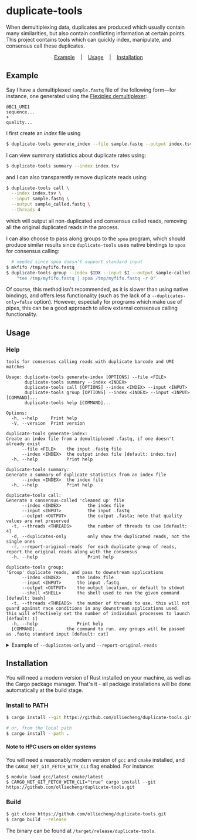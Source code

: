 # duplicate-tools

When demultiplexing data, duplicates are produced which usually contain many similarities,
but also contain conflicting information at certain points.
This project contains tools which can quickly index, manipulate, and consensus call
 these duplicates.

<div align="center">
 <a href="#example">Example</a> &nbsp;&nbsp; | &nbsp;&nbsp; <a href="#usage">Usage</a> &nbsp;&nbsp; | &nbsp;&nbsp; <a href="#installation">Installation</a>
</div>

## Example
Say I have a demultiplexed `sample.fastq` file of the following form—for instance, one generated using the [Flexiplex demultiplexer](https://github.com/DavidsonGroup/flexiplex):
```
@BC1_UMI1
sequence...
+
quality...
```
I first create an _index_ file using
```sh
$ duplicate-tools generate_index --file sample.fastq --output index.tsv
```
I can view summary statistics about duplicate rates using:
```sh
$ duplicate-tools summary --index index.tsv
```
and I can also transparently remove duplicate reads using:
```sh
$ duplicate-tools call \
  --index index.tsv \
  --input sample.fastq \
  --output sample_called.fastq \
  --threads 4
```
which will output all non-duplicated and consensus called reads, removing all the original duplicated reads in the process.

I can also choose to pass along groups to the `spoa` program, which should produce similar
results since `duplicate-tools` uses native bindings to `spoa` for consensus calling:
```sh
  # needed since spoa doesn't support standard input
$ mkfifo /tmp/myfifo.fastq
$ duplicate-tools group --index $IDX --input $I --output sample-called.fastq \
	"tee /tmp/myfifo.fastq | spoa /tmp/myfifo.fastq -r 0"
```
Of course, this method isn't recommended, as it is slower than using native bindings, and
offers less functionality (such as the lack of a `--duplicates-only=false` option). However,
especially for programs which make use of pipes, this can be a good approach to allow
external consensus calling functionality.

## Usage
### Help

```
tools for consensus calling reads with duplicate barcode and UMI matches

Usage: duplicate-tools generate-index [OPTIONS] --file <FILE>
       duplicate-tools summary --index <INDEX>
       duplicate-tools call [OPTIONS] --index <INDEX> --input <INPUT>
       duplicate-tools group [OPTIONS] --index <INDEX> --input <INPUT> [COMMAND]...
       duplicate-tools help [COMMAND]...

Options:
  -h, --help     Print help
  -V, --version  Print version

duplicate-tools generate-index:
Create an index file from a demultiplexed .fastq, if one doesn't already exist
      --file <FILE>    the input .fastq file
      --index <INDEX>  the output index file [default: index.tsv]
  -h, --help           Print help

duplicate-tools summary:
Generate a summary of duplicate statistics from an index file
      --index <INDEX>  the index file
  -h, --help           Print help

duplicate-tools call:
Generate a consensus-called 'cleaned up' file
      --index <INDEX>          the index file
      --input <INPUT>          the input .fastq
      --output <OUTPUT>        the output .fasta; note that quality values are not preserved
  -t, --threads <THREADS>      the number of threads to use [default: 4]
  -d, --duplicates-only        only show the duplicated reads, not the single ones
  -r, --report-original-reads  for each duplicate group of reads, report the original reads along with the consensus
  -h, --help                   Print help

duplicate-tools group:
'Group' duplicate reads, and pass to downstream applications
      --index <INDEX>      the index file
      --input <INPUT>      the input .fastq
      --output <OUTPUT>    the output location, or default to stdout
      --shell <SHELL>      the shell used to run the given command [default: bash]
  -t, --threads <THREADS>  the number of threads to use. this will not guard against race conditions in any downstream applications used. this will effectively set the number of individual processes to launch [default: 1]
  -h, --help               Print help
  [COMMAND]...         the command to run. any groups will be passed as .fastq standard input [default: cat]
```


<details>
<summary>Example of <code>--duplicates-only</code> and <code>--report-original-reads</code></summary>
Suppose I have a demultiplexed read file of the following format (so that <code>seq2</code> and <code>seq3</code> are duplicates):
<pre>
@BCUMI_1
seq1
@BCUMI_2
seq2
@BCUMI_2
seq3
</pre>
Then, the effects of the following flags are:
<pre>
(default):
  >BCUMI_1_SIN
  seq1
  >BCUMI_2_CON_2
  seq2_and_3_consensus
</pre>

<pre>
--duplicates-only:
  >BCUMI_2_CON_2
  seq2_and_3_consensus
</pre>

<pre>
--report-original-reads
  >BCUMI_1_SIN
  seq1
  >BCUMI_2_DUP_1_of_2
  seq2
  >BCUMI_2_DUP_2_of_2
  seq3
  >BCUMI_2_CON_2
  seq2_and_3_consensus
</pre>
</details>


## Installation
You will need a modern version of Rust installed on your machine, as well as the Cargo package manager. That's it - all package installations will be done automatically at the build stage.

### Install to PATH
```sh
$ cargo install --git https://github.com/olliecheng/duplicate-tools.git

# or, from the local path
$ cargo install --path .
```

#### Note to HPC users on older systems
You will need a reasonably modern version of `gcc` and `cmake` installed, and the `CARGO_NET_GIT_FETCH_WITH_CLI` flag enabled. For instance:
```
$ module load gcc/latest cmake/latest
$ CARGO_NET_GIT_FETCH_WITH_CLI="true" cargo install --git https://github.com/olliecheng/duplicate-tools.git
```


### Build
```sh
$ git clone https://github.com/olliecheng/duplicate-tools.git
$ cargo build --release
```
The binary can be found at `/target/release/duplicate-tools`.
